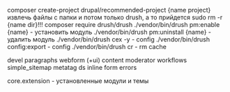 composer create-project drupal/recommended-project {name project}
извлечь файлы с папки и потом только drush, а то прийдется sudo rm -r {name dir}!!!
composer require drush/drush
./vendor/bin/drush pm:enable {name} - установить модуль
./vendor/bin/drush pm:uninstall {name} - удалить модуль
./vendor/bin/drush cex -y - config
./vendor/bin/drush config:export - config
./vendor/bin/drush cr - rm cache


devel
paragraphs
webform (+ui)
content moderator
workflows
simple_sitemap
metatag
ds
inline form errors



core.extension - установленные модули и темы